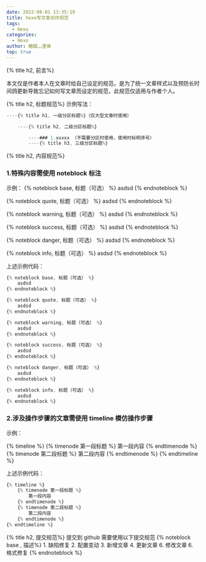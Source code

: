 ```yaml
---
date: 2022-08-01 13:35:19
title: hexo写文章创作规范
tags:
  - Hexo
categories:
  - Hexo
author: 糖醋灬里脊
top: true
---
```


{% title h2, 前言%}

本文仅是作者本人在文章时给自己设定的规范，是为了统一文章样式以及预防长时间鸽更新导致忘记如何写文章而设定的规范，此规范仅适用与作者个人。

{% title h2, 标题规范%}
示例写法：

```js
----{% title h1, 一级分区标题%}（仅大型文章时使用）

    ----{% title h2, 二级分区标题%}

        ----### 1.xxxxx （不需要分区时使用，使用时标明序号）
        ----{% title h3, 三级分区标题%}
```

{% title h2, 内容规范%}

### 1.特殊内容需使用 noteblock 标注

示例：
{% noteblock base, 标题（可选） %}
asdsd
{% endnoteblock %}

{% noteblock quote, 标题（可选） %}
asdsd
{% endnoteblock %}

{% noteblock warning, 标题（可选） %}
asdsd
{% endnoteblock %}

{% noteblock success, 标题（可选） %}
asdsd
{% endnoteblock %}

{% noteblock danger, 标题（可选） %}
asdsd
{% endnoteblock %}

{% noteblock info, 标题（可选） %}
asdsd
{% endnoteblock %}

上述示例代码：

```js
{% noteblock base, 标题（可选） %}
    asdsd
{% endnoteblock %}

{% noteblock quote, 标题（可选） %}
    asdsd
{% endnoteblock %}

{% noteblock warning, 标题（可选） %}
    asdsd
{% endnoteblock %}

{% noteblock success, 标题（可选） %}
    asdsd
{% endnoteblock %}

{% noteblock danger, 标题（可选） %}
    asdsd
{% endnoteblock %}

{% noteblock info, 标题（可选） %}
    asdsd
{% endnoteblock %}
```

### 2.涉及操作步骤的文章需使用 timeline 模仿操作步骤

示例：

{% timeline %}
{% timenode 第一段标题 %}
第一段内容
{% endtimenode %}
{% timenode 第二段标题 %}
第二段内容
{% endtimenode %}
{% endtimeline %}

上述示例代码：

```js
{% timeline %}
    {% timenode 第一段标题 %}
        第一段内容
    {% endtimenode %}
    {% timenode 第二段标题 %}
        第二段内容
    {% endtimenode %}
{% endtimeline %}
```

{% title h2, 提交规范%}
提交到 github 需要使用以下提交规范
{% noteblock base , 描述%} 1. 缺陷修复 2. 配置变动 3. 新增文章 4. 更新文章 6. 修改文章 6. 格式修复
{% endnoteblock %}
